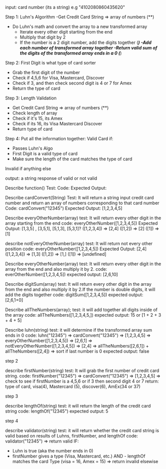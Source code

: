 input: card number (its a string) e.g "4102080860435620"

Step 1: Luhn's Algorithm
-Get Credit Card String => array of numbers (**)
- Do Luhn's math and convert the array to a new transformed array
  - Iterate every other digit starting from the end 
  - Multiply that digit by 2
  - If the number is a 2 digit number, add the digits together (***)
-Add each number of transformed array together
-Return valid sum of the digits of the transformed array ends in a 0 (***)

Step 2: First Digit is what type of card sorter
- Grab the first digit of the number
- Check if 4,5,6 for Visa, Mastercard, Discover
- Check if 3, and then check second digit is 4 or 7 for Amex
- Return the type of card 

Step 3: Length Validation
- Get Credit Card String => array of numbers (**)
- Check length of array 
- Check if it's 15, its Amex
- Check if its 16, its Visa Mastercard Discover
- Return type of card

Step 4: Put all the information together:
Valid Card if:
- Passes Luhn's Algo
- First Digit is a valid type of card
- Make sure the length of the card matches the type of card

Invalid if anything else

output: a string response of valid or not valid

Describe function()
Test:
Code:
Expected Output:

Describe cardConvert(String)
Test: It will return a string input credit card number and return an array of numbers corresponding to that card number
Code: cardConvert("12345")
Expected Output: [1,2,3,4,5]

Describe everyOtherNumber(array)
test: It will return every other digit in the array starting from the end
code: everyOtherNumber([1,2,3,4,5])
Expected Output: [1,3,5] , [3,5,1], [5,1,3], [5,3,1]?
([1,2,3,4]) => [2,4]
([1,2]) => [2]
([1]) => [1]

describe notEveryOtherNumber(array)
test: It will return not every other position
code: everyOtherNumber([1,2,3,4,5])
Expected Output: [2,4] 
([1,2,3,4]) => [1,3]
([1,2]) => [1,]
([1]) => [undefined]

Describe everyOtherNumber(array)
test: It will return every other digit in the array from the end and also multiply it by 2.
code: everOtherNumber([1,2,3,4,5])
expected output: [2,6,10] 

Describe digitSum(array)
test: It will return every other digit in the array from the end and also multiply it by 2.If the number is double digits, it will add the digits together
code: digitSum([1,2,3,4,5])
expected output: [2,6,1+0] 

Describe allTheNumbers(array);
test: it will add together all digits inside of the array
code: allTheNumbers([1,2,3,4,5,])
expected output: 15 or [1 + 2 + 3 + 4 + 5]

Describe luhn(string)
test: it will determine if the transformed array sum ends in 0
code: luhn("12345")
=> cardConvert("12345") => [1,2,3,4,5]
=> everyOtherNumber([1,2,3,4,5]) => [2,6,1]
=> notEveryOtherNumber([1,2,3,4,5]) => [2,4]
=> allTheNumbers([2,6,1]) + allTheNumbers([2,4])
=> sort if last number is 0
expected output: false


step 2

describe firstNumber(string)
test: It will grab the first number of credit card string.
code: firstNumber("12345")
=> cardConvert("12345") => [1,2,3,4,5]
=> check to see if firstNumber is a 4,5,6 or if 3 then second digit 4 or 7
return: type of card, visa(4), Mastercard (5), discover(6), AmEx(34 or 37)

step 3

describe lengthOf(string)
test: it will return the length of the credit card string
code: lengthOf("12345")
expected output: 5

step 4

describe validator(string)
test: it will return whether the credit card string is valid based on results of Luhns, firstNumber, and lengthOf
code: validator("12345")
=> return valid IF:
- Luhn is true (aka the number ends in 0)
- firstNumber gives a type (Visa, Mastercard, etc.)
AND - lengthOf matches the card Type (visa = 16, Amex = 15)
=> return invalid elsewise
